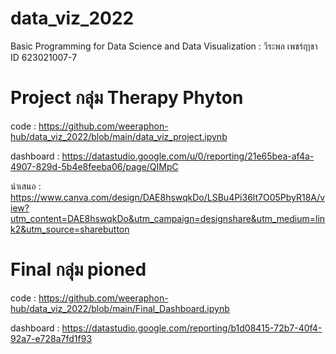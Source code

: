 # data_viz_2022
Basic Programming for Data Science and Data Visualization : วีระพล เพชร์ฤาชา ID 623021007-7

# Project กลุ่ม Therapy Phyton
code : https://github.com/weeraphon-hub/data_viz_2022/blob/main/data_viz_project.ipynb

dashboard : https://datastudio.google.com/u/0/reporting/21e65bea-af4a-4907-829d-5b4e8feeba06/page/QIMpC

นำเสนอ : https://www.canva.com/design/DAE8hswqkDo/LSBu4Pi36lt7O05PbyR18A/view?utm_content=DAE8hswqkDo&utm_campaign=designshare&utm_medium=link2&utm_source=sharebutton


# Final กลุ่ม pioned
code : https://github.com/weeraphon-hub/data_viz_2022/blob/main/Final_Dashboard.ipynb

dashboard : https://datastudio.google.com/reporting/b1d08415-72b7-40f4-92a7-e728a7fd1f93
